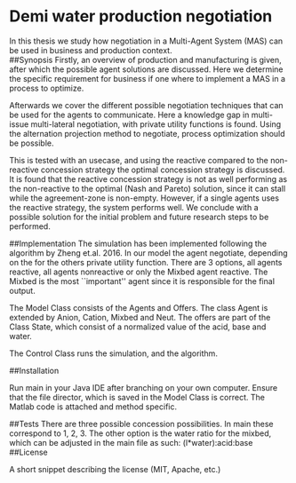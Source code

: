 # Demi water production negotiation
In this thesis we study how negotiation in a Multi-Agent System (MAS) can be used in business and production context.   
##Synopsis
Firstly, an overview of production and manufacturing is given, after which the possible agent solutions are discussed. Here we determine the specific requirement for business if one where to implement a MAS in a process to optimize. 

Afterwards we cover the different possible negotiation techniques that can be used for the agents to communicate. Here a knowledge gap in multi-issue multi-lateral negotiation, with private utility functions is found. Using the alternation projection method to negotiate, process optimization should be possible. 

This is tested with an usecase, and using the reactive compared to the non-reactive concession strategy the optimal concession strategy is discussed. It is found that the reactive concession strategy is not as well performing as the non-reactive to the optimal (Nash and Pareto) solution, since it can stall while the agreement-zone is non-empty. However, if a single agents uses the reactive strategy, the system performs well.  We conclude with a possible solution for the initial problem and future research steps to be performed.

##Implementation
The simulation has been implemented following the algorithm  by Zheng et.al. 2016. In our model the agent negotiate, depending on the for the others private utility function.
There are 3 options, all agents reactive, all agents nonreactive or only the Mixbed agent reactive. The Mixbed is the most ``important'' agent since it is responsible for the final output. 

The Model Class consists of the Agents and Offers. The class Agent is extended by Anion, Cation, Mixbed and Neut. The offers are part of the Class State, which consist of a normalized value of the acid, base and water.
 
The Control Class runs the simulation, and the algorithm.

##Installation

Run main in your Java IDE after branching on your own computer.
Ensure that the file director, which is saved in the Model Class is correct.
The Matlab code is attached and method specific.

##Tests
There are three possible concession possibilities. In main these correspond to 1, 2, 3. The other option is the water ratio for the mixbed, which can be adjusted in the main file as such:
(l*water):acid:base
##License

A short snippet describing the license (MIT, Apache, etc.)

